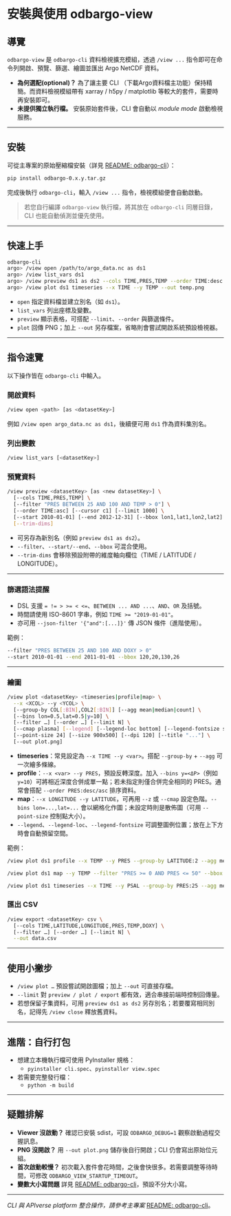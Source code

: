 # 安裝與使用 odbargo-view

## 導覽

`odbargo-view` 是 `odbargo-cli` 資料檢視擴充模組，透過 `/view ...` 指令即可在命令列開啟、預覽、篩選、繪圖並匯出 Argo NetCDF 資料。

* **為何選配(optional)？** 為了讓主要 CLI （下載Argo資料檔主功能）保持精簡。而資料檢視模組帶有 xarray / h5py / matplotlib 等較大的套件，需要時再安裝即可。
* **未提供獨立執行檔。** 安裝原始套件後，CLI 會自動以 *module mode* 啟動檢視服務。

---

## 安裝

可從主專案的原始壓縮檔安裝（詳見 [README: odbargo-cli](https://github.com/cywhale/argo/blob/main/README_tw.md)）：

```bash
pip install odbargo-0.x.y.tar.gz
```

完成後執行 `odbargo-cli`，輸入 `/view ...` 指令，檢視模組便會自動啟動。

> 若您自行編譯 `odbargo-view` 執行檔，將其放在 `odbargo-cli` 同層目錄，CLI 也能自動偵測並優先使用。

---

## 快速上手

```bash
odbargo-cli
argo> /view open /path/to/argo_data.nc as ds1
argo> /view list_vars ds1
argo> /view preview ds1 as ds2 --cols TIME,PRES,TEMP --order TIME:desc --limit 1000
argo> /view plot ds1 timeseries --x TIME --y TEMP --out temp.png
```

* `open` 指定資料檔並建立別名（如 `ds1`）。
* `list_vars` 列出座標及變數。
* `preview` 顯示表格，可搭配 `--limit`、`--order` 與篩選條件。
* `plot` 回傳 PNG；加上 `--out` 另存檔案，省略則會嘗試開啟系統預設檢視器。

---

## 指令速覽

以下操作皆在 `odbargo-cli` 中輸入。

### 開啟資料

```bash
/view open <path> [as <datasetKey>]
```

例如 `/view open argo_data.nc as ds1`，後續便可用 `ds1` 作為資料集別名。

### 列出變數

```bash
/view list_vars [<datasetKey>]
```

### 預覽資料

```bash
/view preview <datasetKey> [as <new datasetKey>] \
  [--cols TIME,PRES,TEMP] \
  [--filter "PRES BETWEEN 25 AND 100 AND TEMP > 0"] \
  [--order TIME:asc] [--cursor c1] [--limit 1000] \
  [--start 2010-01-01] [--end 2012-12-31] [--bbox lon1,lat1,lon2,lat2] \
  [--trim-dims]
```

* 可另存為新別名（例如 `preview ds1 as ds2`）。
* `--filter`、`--start/--end`、`--bbox` 可混合使用。
* `--trim-dims` 會移除預設附帶的維度軸向欄位（TIME / LATITUDE / LONGITUDE）。

---

### 篩選語法提醒

* DSL 支援 `= != > >= < <=`、`BETWEEN ... AND ...`、`AND`、`OR` 及括號。
* 時間請使用 ISO-8601 字串，例如 `TIME >= "2019-01-01"`。
* 亦可用 `--json-filter '{"and":[...]}'` 傳 JSON 條件（進階使用）。

範例：

```bash
--filter "PRES BETWEEN 25 AND 100 AND DOXY > 0"
--start 2010-01-01 --end 2011-01-01 --bbox 120,20,130,26
```

---

### 繪圖

```bash
/view plot <datasetKey> <timeseries|profile|map> \
  --x <XCOL> --y <YCOL> \
  [--group-by COL[:BIN],COL2[:BIN]] [--agg mean|median|count] \
  [--bins lon=0.5,lat=0.5|y=10] \
  [--filter …] [--order …] [--limit N] \
  [--cmap plasma] [--legend] [--legend-loc bottom] [--legend-fontsize small] \
  [--point-size 24] [--size 900x500] [--dpi 120] [--title "..."] \
  [--out plot.png]
```

* **timeseries**：常見設定為 `--x TIME --y <var>`。搭配 `--group-by` + `--agg` 可一次繪多條線。
* **profile**：`--x <var> --y PRES`，預設反轉深度。加入 `--bins y=<ΔP>`（例如 `y=10`）可將相近深度合併成單一點；若未指定則僅合併完全相同的 PRES。通常會搭配 `--order PRES:desc/asc` 排序資料。
* **map**：`--x LONGITUDE --y LATITUDE`，可再用 `--z` 或 `--cmap` 設定色階。`--bins lon=...,lat=...` 會以網格化作圖；未設定時則是散佈圖（可用 `--point-size` 控制點大小）。
* `--legend`、`--legend-loc`、`--legend-fontsize` 可調整圖例位置；放在上下方時會自動預留空間。

範例：

```bash
/view plot ds1 profile --x TEMP --y PRES --group-by LATITUDE:2 --agg mean --bins lon=2,lat=2,y=2 --order PRES:desc --legend-loc bottom --cmap tab20

/view plot ds1 map --y TEMP --filter "PRES >= 0 AND PRES <= 50" --bbox -100,-30,-20,30 --agg mean --point-size 15

/view plot ds1 timeseries --x TIME --y PSAL --group-by PRES:25 --agg mean --legend-loc "upper right" --cmap plasma --filter "PRES >= 0 AND PRES <= 250" --start 2002-01-01 --end 2017-01-01
```

### 匯出 CSV

```bash
/view export <datasetKey> csv \
  [--cols TIME,LATITUDE,LONGITUDE,PRES,TEMP,DOXY] \
  [--filter …] [--order …] [--limit N] \
  --out data.csv
```

---

## 使用小撇步

* `/view plot …` 預設嘗試開啟圖檔；加上 `--out` 可直接存檔。
* `--limit` 對 `preview / plot / export` 都有效，適合串接前端時控制回傳量。
* 若想保留子集資料，可用 `preview ds1 as ds2` 另存別名；若要覆寫相同別名，記得先 `/view close` 釋放舊資料。

---

## 進階：自行打包

* 想建立本機執行檔可使用 PyInstaller 規格：
  * `pyinstaller cli.spec`、`pyinstaller view.spec`
* 若需要完整發行檔：
  * `python -m build`

---

## 疑難排解

* **Viewer 沒啟動？** 確認已安裝 sdist，可設 `ODBARGO_DEBUG=1` 觀察啟動過程交握訊息。
* **PNG 沒開啟？** 用 `--out plot.png` 儲存後自行開啟；CLI 仍會寫出原始位元組。
* **首次啟動較慢？** 初次載入套件會花時間，之後會快很多。若需要調整等待時間，可修改 `ODBARGO_VIEW_STARTUP_TIMEOUT`。
* **變數大小寫問題** 詳見 [README: odbargo-cli](https://github.com/cywhale/argo/blob/main/README_tw.md)，預設不分大小寫。

---

*CLI 與 APIverse platform 整合操作，請參考主專案* [README: odbargo-cli](https://github.com/cywhale/argo/blob/main/README.md)。
